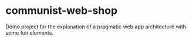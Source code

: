 # communist-web-shop
Demo project for the explanation of a pragmatic web app architecture with some fun elements. 
